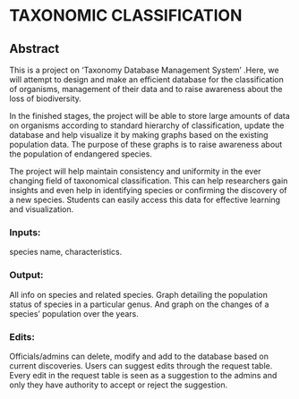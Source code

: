 # TAXONOMIC CLASSIFICATION

## Abstract
This is a project on ‘Taxonomy Database Management System’ .Here, we will attempt to design and make an efficient database for the classification of organisms, management of their data and to raise awareness about the loss of biodiversity.

In the finished stages, the project will be able to store large amounts of data on organisms according to standard hierarchy of classification, update the database and help visualize it by making graphs based on the existing population data. The purpose of these graphs is to raise awareness about the population of endangered species.

The project will help maintain consistency and uniformity in the ever changing field of taxonomical classification. This can help researchers gain insights and even help in identifying species or confirming the discovery of a new species. Students can easily access this data for effective learning and visualization.

### Inputs: 
species name, characteristics. 
### Output: 
All info on species and related species. Graph detailing the population status of species in a particular genus. And graph on the changes of a species’ population over the years.

### Edits:
Officials/admins can delete, modify and add to the database based on current discoveries. 
Users can suggest edits through the request table. Every edit in the request table is seen as a suggestion to the admins and only they have authority to accept or reject the suggestion. 
